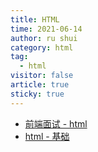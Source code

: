 ```yaml
---
title: HTML
time: 2021-06-14
author: ru shui
category: html
tag:
  - html
visitor: false
article: true
sticky: true
---
```


- [前端面试 - html](./1_1-interview.md)
- [html - 基础](./2_1-basic.md)

